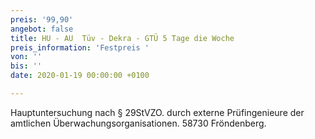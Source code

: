 ```yaml
---
preis: '99,90'
angebot: false
title: HU - AU  Tüv - Dekra - GTÜ 5 Tage die Woche
preis_information: 'Festpreis '
von: ''
bis: ''
date: 2020-01-19 00:00:00 +0100

---
```

Hauptuntersuchung nach § 29StVZO. durch externe Prüfingenieure der amtlichen Überwachungsorganisationen. 58730 Fröndenberg.